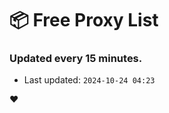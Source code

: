 # :package: Free Proxy List
### Updated every 15 minutes.

- Last updated: `2024-10-24 04:23`

:heart:
